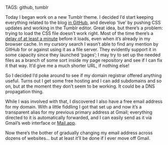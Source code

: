 TAGS: github, tumblr

Today I began work on a new Tumblr theme. I decided I’d start keeping everything related to the blog [in GitHub][rcgh], and develop ‘live’ by pushing <abbr class='smallcaps'>CSS</abbr> updates and working in the Tumblr editor. Great idea, but there’s a problem: trying to load the <abbr class='smallcaps'>CSS</abbr> file doesn’t work right. Most of the time there’s a [delay of at least a minute][ghwi] before it loads, even when it’s already in my browser cache. In my cursory search I wasn’t able to find any mention by GitHub for or against using it as a file server. They evidently support it in some capacity since they launched ‘pages’; I may try to set up the needed files as a branch of some sort inside my page repository and see if I can fix it that way. It’d give me a much shorter <abbr class='smallcaps'>URL</abbr>, if nothing else!

 [ghwi]: http://flickr.com/photos/stilist/3181256116/
 [rcgh]: http://github.com/stilist/ratafiacurrant/tree/master

So I decided I’d poke around to see if my domain registrar offered anything useful. Turns out I get some free hosting and I can add subdomains and so on, but at the moment they don’t seem to be working. It could be a <abbr class='smallcaps'>DNS</abbr> propagation thing.

While I was involved with that, I discovered I also have a free email address for my domain. With a little fiddling I got that set up and now it’s a transparent alias for my previous primary address at Gmail; everything directed to it is automatically forwarded, and I can easily send as it via Gmail’s web interface or [Mail.app][malias].

 [malias]: http://www.macosxhints.com/article.php?story=20010401111133239

Now there’s the bother of gradually changing my email address across dozens of websites… but at least it’ll be done if I ever move off Gmail.